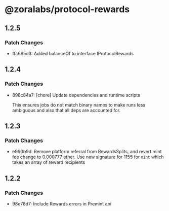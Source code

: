 # @zoralabs/protocol-rewards

## 1.2.5

### Patch Changes

- ffc695d3: Added balanceOf to interface IProtocolRewards

## 1.2.4

### Patch Changes

- 898c84a7: [chore] Update dependencies and runtime scripts

  This ensures jobs do not match binary names to make runs less ambiguous and also that all deps are accounted for.

## 1.2.3

### Patch Changes

- e990b9d: Remove platform referral from RewardsSplits, and revert mint fee change to 0.000777 ether. Use new signature for 1155 for `mint` which takes an array of reward recipients

## 1.2.2

### Patch Changes

- 98e78d7: Include Rewards errors in Premint abi
